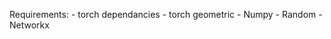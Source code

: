 Requirements:
    - torch dependancies
    - torch geometric
    - Numpy 
    - Random 
    - Networkx